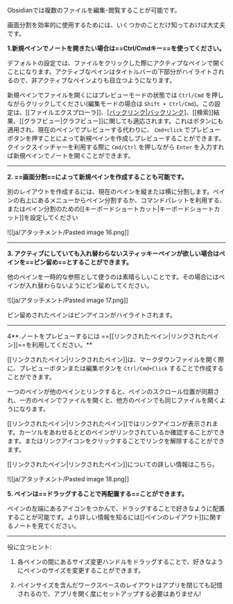 Obsidianでは複数のファイルを編集･閲覧することが可能です。

画面分割を効率的に使用するためには、いくつかのことだけ知っておけば大丈夫です。	

**1.新規ペインでノートを開きたい場合は==Ctrl/Cmdキー==を使ってください。**

デフォルトの設定では、ファイルをクリックした際にアクティブなペインで開くことになります。アクティブなペインはタイトルバーの下部分がハイライトされるので、非アクティブなペインよりも目立つようになります。

新規ペインでファイルを開くにはプレビューモードの状態では `Ctrl/Cmd` を押しながらクリックしてください(編集モードの場合は `Shift + Ctrl/Cmd`)。この設定は、[[ファイルエクスプローラ]]、[[バックリンク|バックリンク]](リンクとリンクされていないメンションの両方)、[[検索]]結果、[[グラフビュー|グラフビュー]]に関しても適応されます。これはボタンにも適用され、現在のペインでプレビューする代わりに、 `Cmd+click` でプレビューボタンを押すことによって新規ペインを作成しプレビューすることができます。クイックスイッチャーを利用する際に `Cmd/Ctrl` を押しながら `Enter` を入力すれば新規ペインでノートを開くことができます。


---

**2. ==画面分割==によって新規ペインを作成することも可能です。**
	
別のレイアウトを作成するには、現在のペインを縦または横に分割します。ペインの右上にあるメニューからペイン分割するか、コマンドパレットを利用する、またはペイン分割のための[[キーボードショートカット|キーボードショートカット]]を設定してください

![[ja/アタッチメント/Pasted image 16.png]]


---

**3. アクティブにしていても入れ替わらないスティッキーペインが欲しい場合はペインを==ピン留め==とすることができます。**

他のペインを一時的な参照として使うのは素晴らしいことです。その場合にはペインが入れ替わらないようにピン留めしてください。

![[ja/アタッチメント/Pasted image 17.png]]

ピン留めされたペインはピンアイコンがハイライトされます。

---

4**.ノートをプレビューするには ==[[リンクされたペイン|リンクされたペイン]]==を利用してください。**

[[リンクされたペイン|リンクされたペイン]]は、マークダウンファイルを開く際に、プレビューボタンまたは編集ボタンを `Ctrl/Cmd+Click` することで作成することができます。

一つのペインが他のペインとリンクすると、ペインのスクロール位置が同期され、一方のペインでファイルを開くと、他方のペインでも同じファイルを開くようになります。

[[リンクされたペイン|リンクされたペイン]]ではリンクアイコンが表示されます。カーソルをあわせるとどのペインがリンクされているか確認することができます。またはリンクアイコンをクリックすることでリンクを解除することができます。

[[リンクされたペイン|リンクされたペイン]]についての詳しい情報はこちら。

![[ja/アタッチメント/Pasted image 18.png]]

**5. ペインは==ドラッグすることで再配置する==ことができます。**

ペインの左端にあるアイコンをつかんで、ドラッグすることで好きなように配置することが可能です。より詳しい情報を知るには[[ペインのレイアウト]]に関するノートを見てください。

---

役に立つヒント: 

1. 各ペインの間にあるサイズ変更ハンドルをドラッグすることで、好きなようにペインのサイズを変更することができます。

2. ペインサイズを含んだワークスペースのレイアウトはアプリを閉じても記憶されるので、アプリを開く度にセットアップする必要はありません!